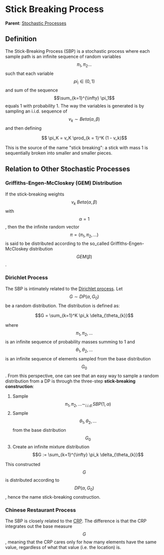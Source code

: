 # Stick Breaking Process

__Parent__: [Stochastic Processes](../stochastic_processes.md)

## Definition

The Stick-Breaking Process (SBP) is a stochastic process where each sample path is an infinite sequence of
random variables $$\pi_1, \pi_2...$$ such that each variable $$pi_i \in (0, 1)$$ and sum of the sequence
$$\sum_{k=1}^{\infty} \pi_1$$ equals 1 with probability 1. The way the variables is generated is by sampling
an i.i.d. sequence of $$v_k \sim Beta(\alpha, \beta)$$ and then defining

$$ \pi_K = v_K \prod_{k = 1}^K (1 - v_k)$$

This is the source of the name "stick breaking": a stick with mass 1 is sequentially broken into smaller and
smaller pieces.


## Relation to Other Stochastic Processes

### Griffiths-Engen-McCloskey (GEM) Distribution

If the stick-breaking weights $$v_k ~ Beta(\alpha, \beta)$$ with $$\alpha = 1$$, then the 
the infinite random vector $$\pi = (\pi_1, \pi_2, ...)$$ is said to be distributed according
to the so_called Griffiths-Engen-McCloskey distribution $$GEM(\beta)$$.

### Dirichlet Process

The SBP is intimately related to the [Dirichlet process](dirichlet_process.md). Let $$G \sim DP(\alpha, G_0)$$
be a random distribution. The distribution is defined as:

$$G = \sum_{k=1}^K \pi_k \delta_{\theta_{k}}$$

where $$\pi_1, \pi_2, ...$$ is an infinite sequence of probability masses summing to 1 and
$$\theta_1, \theta_2, ...$$ is an infinite sequence of elements sampled from the base distribution
$$G_0$$. From this perspective, one can see that an easy way to sample a random distribution from a DP
is through the three-step __stick-breaking construction__:

1. Sample $$\pi_1, \pi_2, ... \sim_{i.i.d.} SBP(1, \alpha)$$
2. Sample $$\theta_1, \theta_2, ...$$ from the base distribution $$G_0$$
3. Create an infinite mixture distribution $$G := \sum_{k=1}^{\infty} \pi_k \delta_{\theta_{k}}$$

This constructed $$G$$ is distributed according to $$DP(\alpha, G_0)$$, hence the name stick-breaking
construction.

### Chinese Restaurant Process

The SBP is closely related to the [CRP](chinese_restaurant_process.md). The difference is that 
the CRP integrates out the base measure $$G$$, meaning that the CRP cares only for how many
elements have the same value, regardless of what that value (i.e. the location) is. 